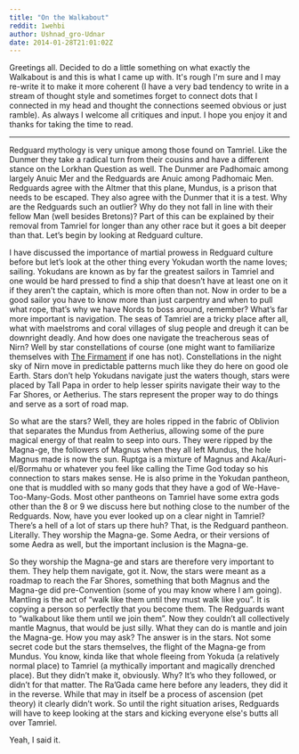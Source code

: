 ```yaml
---
title: "On the Walkabout"
reddit: 1wehbi
author: Ushnad_gro-Udnar
date: 2014-01-28T21:01:02Z
---
```


Greetings all. Decided to do a little something on what exactly the Walkabout is and this is what I came up with. It's rough I'm sure and I may re-write it to make it more coherent (I have a very bad tendency to write in a stream of thought style and sometimes forget to connect dots that I connected in my head and thought the connections seemed obvious or just ramble). As always I welcome all critiques and input. I hope you enjoy it and thanks for taking the time to read.

------------------

Redguard mythology is very unique among those found on Tamriel. Like the Dunmer they take a radical turn from their cousins and have a different stance on the Lorkhan Question as well. The Dunmer are Padhomaic among largely Anuic Mer and the Redguards are Anuic among Padhomaic Men. Redguards agree with the Altmer that this plane, Mundus, is a prison that needs to be escaped. They also agree with the Dunmer that it is a test. Why are the Redguards such an outlier? Why do they not fall in line with their fellow Man (well besides Bretons)? Part of this can be explained by their removal from Tamriel for longer than any other race but it goes a bit deeper than that. Let’s begin by looking at Redguard culture.
	
I have discussed the importance of martial prowess in Redguard culture before but let’s look at the other thing every Yokudan worth the name loves; sailing. Yokudans are known as by far the greatest sailors in Tamriel and one would be hard pressed to find a ship that doesn’t have at least one on it if they aren’t the captain, which is more often than not. Now in order to be a good sailor you have to know more than just carpentry and when to pull what rope, that’s why we have Nords to boss around, remember? What’s far more important is navigation. The seas of Tamriel are a tricky place after all, what with maelstroms and coral villages of slug people and dreugh it can be downright deadly. And how does one navigate the treacherous seas of Nirn? Well by star constellations of course (one might want to familiarize themselves with [The Firmament](http://www.uesp.net/wiki/Lore:The_Firmament) if one has not). Constellations in the night sky of Nirn move in predictable patterns much like they do here on good ole Earth. Stars don’t help Yokudans navigate just the waters though, stars were placed by Tall Papa in order to help lesser spirits navigate their way to the Far Shores, or Aetherius. The stars represent the proper way to do things and serve as a sort of road map.
	
So what are the stars? Well, they are holes ripped in the fabric of Oblivion that separates the Mundus from Aetherius, allowing some of the pure magical energy of that realm to seep into ours. They were ripped by the Magna-ge, the followers of Magnus when they all left Mundus, the hole Magnus made is now the sun. Ruptga is a mixture of Magnus and Aka/Auri-el/Bormahu or whatever you feel like calling the Time God today so his connection to stars makes sense. He is also prime in the Yokudan pantheon, one that is muddled with so many gods that they have a god of We-Have-Too-Many-Gods. Most other pantheons on Tamriel have some extra gods other than the 8 or 9 we discuss here but nothing close to the number of the Redguards. Now, have you ever looked up on a clear night in Tamriel? There’s a hell of a lot of stars up there huh? That, is the Redguard pantheon. Literally. They worship the Magna-ge. Some Aedra, or their versions of some Aedra as well, but the important inclusion is the Magna-ge. 
	
So they worship the Magna-ge and stars are therefore very important to them. They help them navigate, got it. Now, the stars were meant as a roadmap to reach the Far Shores, something that both Magnus and the Magna-ge did pre-Convention (some of you may know where I am going). Mantling is the act of “walk like them until they must walk like you”. It is copying a person so perfectly that you become them. The Redguards want to “walkabout like them until we join them”. Now they couldn’t all collectively mantle Magnus, that would be just silly. What they can do is mantle and join the Magna-ge. How you may ask? The answer is in the stars. Not some secret code but the stars themselves, the flight of the Magna-ge from Mundus. You know, kinda like that whole fleeing from Yokuda (a relatively normal place) to Tamriel (a mythically important and magically drenched place). But they didn’t make it, obviously. Why? It’s who they followed, or didn’t for that matter. The Ra’Gada came here before any leaders, they did it in the reverse. While that may in itself be a process of ascension (pet theory) it clearly didn’t work. So until the right situation arises, Redguards will have to keep looking at the stars and kicking everyone else's butts all over Tamriel.

Yeah, I said it.

